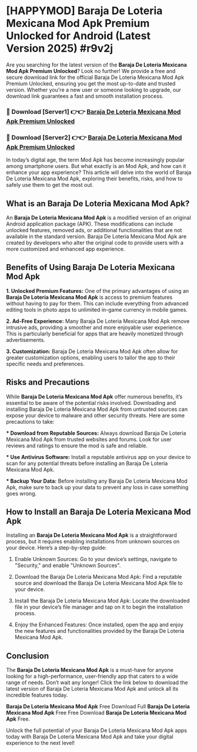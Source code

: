 # [HAPPYMOD] Baraja De Loteria Mexicana Mod Apk Premium Unlocked for Android (Latest Version 2025) #r9v2j

Are you searching for the latest version of the <strong>Baraja De Loteria Mexicana Mod Apk Premium Unlocked</strong>? Look no further! We provide a free and secure download link for the official Baraja De Loteria Mexicana Mod Apk Premium Unlocked, ensuring you get the most up-to-date and trusted version. Whether you're a new user or someone looking to upgrade, our download link guarantees a fast and smooth installation process.


<h3>🔴 Download [Server1] 👉👉 <a href="https://appsnew.pages.dev?q=Baraja+De+Loteria+Mexicana+Mod+Apk">Baraja De Loteria Mexicana Mod Apk Premium Unlocked</a></h3>

<h3>🔴 Download [Server2] 👉👉 <a href="https://appsnew.pages.dev?q=Baraja+De+Loteria+Mexicana+Mod+Apk">Baraja De Loteria Mexicana Mod Apk Premium Unlocked</a></h3>


In today’s digital age, the term Mod Apk has become increasingly popular among smartphone users. But what exactly is an Mod Apk, and how can it enhance your app experience? This article will delve into the world of Baraja De Loteria Mexicana Mod Apk, exploring their benefits, risks, and how to safely use them to get the most out.


<h2>What is an Baraja De Loteria Mexicana Mod Apk?</h2>

An <strong>Baraja De Loteria Mexicana Mod Apk</strong> is a modified version of an original Android application package (APK). These modifications can include unlocked features, removed ads, or additional functionalities that are not available in the standard version. Baraja De Loteria Mexicana Mod Apk are created by developers who alter the original code to provide users with a more customized and enhanced app experience.


<h2>Benefits of Using Baraja De Loteria Mexicana Mod Apk</h2>

<strong> 1. Unlocked Premium Features:</strong> One of the primary advantages of using an <strong>Baraja De Loteria Mexicana Mod Apk</strong> is access to premium features without having to pay for them. This can include everything from advanced editing tools in photo apps to unlimited in-game currency in mobile games.

<strong> 2. Ad-Free Experience:</strong> Many Baraja De Loteria Mexicana Mod Apk remove intrusive ads, providing a smoother and more enjoyable user experience. This is particularly beneficial for apps that are heavily monetized through advertisements.

<strong> 3. Customization:</strong> Baraja De Loteria Mexicana Mod Apk often allow for greater customization options, enabling users to tailor the app to their specific needs and preferences.


<h2>Risks and Precautions</h2>

While <strong>Baraja De Loteria Mexicana Mod Apk</strong> offer numerous benefits, it’s essential to be aware of the potential risks involved. Downloading and installing Baraja De Loteria Mexicana Mod Apk from untrusted sources can expose your device to malware and other security threats. Here are some precautions to take:

<strong> * Download from Reputable Sources:</strong> Always download Baraja De Loteria Mexicana Mod Apk from trusted websites and forums. Look for user reviews and ratings to ensure the mod is safe and reliable.

<strong> * Use Antivirus Software:</strong> Install a reputable antivirus app on your device to scan for any potential threats before installing an Baraja De Loteria Mexicana Mod Apk.

<strong> * Backup Your Data:</strong> Before installing any Baraja De Loteria Mexicana Mod Apk, make sure to back up your data to prevent any loss in case something goes wrong.


<h2>How to Install an Baraja De Loteria Mexicana Mod Apk</h2>

Installing an <strong>Baraja De Loteria Mexicana Mod Apk</strong> is a straightforward process, but it requires enabling installations from unknown sources on your device. Here’s a step-by-step guide:

 1. Enable Unknown Sources: Go to your device’s settings, navigate to "Security," and enable "Unknown Sources".

 2. Download the Baraja De Loteria Mexicana Mod Apk: Find a reputable source and download the Baraja De Loteria Mexicana Mod Apk file to your device.

 3. Install the Baraja De Loteria Mexicana Mod Apk: Locate the downloaded file in your device’s file manager and tap on it to begin the installation process.

 4. Enjoy the Enhanced Features: Once installed, open the app and enjoy the new features and functionalities provided by the Baraja De Loteria Mexicana Mod Apk.


<h2><strong>Conclusion</strong></h2>

The <strong>Baraja De Loteria Mexicana Mod Apk</strong> is a must-have for anyone looking for a high-performance, user-friendly app that caters to a wide range of needs. Don’t wait any longer! Click the link below to download the latest version of Baraja De Loteria Mexicana Mod Apk and unlock all its incredible features today.

<strong>Baraja De Loteria Mexicana Mod Apk</strong> Free Download Full <strong>Baraja De Loteria Mexicana Mod Apk</strong> Free Free Download <strong>Baraja De Loteria Mexicana Mod Apk</strong> Free.

Unlock the full potential of your Baraja De Loteria Mexicana Mod Apk apps today with Baraja De Loteria Mexicana Mod Apk and take your digital experience to the next level!